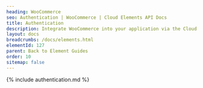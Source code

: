 ```yaml
---
heading: WooCommerce
seo: Authentication | WooCommerce | Cloud Elements API Docs
title: Authentication
description: Integrate WooCommerce into your application via the Cloud Elements APIs.
layout: docs
breadcrumbs: /docs/elements.html
elementId: 127
parent: Back to Element Guides
order: 10
sitemap: false
---
```


{% include authentication.md %}
